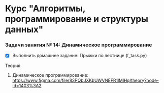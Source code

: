 # Курс "Алгоритмы, программирование и структуры данных"

### Задачи занятия № 14: Динамическое программирование

- [X] Выполнить домашнее задание: Прыжки по лестнице (f_task.py)

Теория: 

1. Динамическое программирование: https://www.figma.com/file/83PQbJXKbUWVNEFR1lMlHq/theory?node-id=1403%3A2
